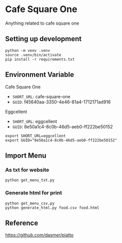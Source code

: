 # Cafe Square One

Anything related to cafe square one

## Setting up development

```
python -m venv .venv
source .venv/bin/activate
pip install -r requirements.txt
```

## Environment Variable

Cafe Square One
- `SHORT_URL`: cafe-square-one
- `GUID`: f45640aa-3350-4e46-81a4-1712171ad916

Eggcellent
- `SHORT_URL`: eggcellent
- `GUID`: 8e50a1c4-8c0b-46d5-aeb0-ff222be50152

```
export SHORT_URL=eggcellent
export GUID="8e50a1c4-8c0b-46d5-aeb0-ff222be50152"
```


## Import Menu

### As txt for website
```
python get_menu_txt.py
```

### Generate html for print
```
python get_menu_csv.py
python generate_html.py food.csv food.html
```

## Reference

https://github.com/dasmer/piatto
